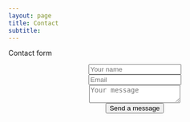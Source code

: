 ```yaml
---
layout: page
title: Contact
subtitle: 
---
```


Contact form

<script src="https://unpkg.com/tailwindcss-jit-cdn"></script>
<form action="{FORM_ENDPOINT}" method="POST" target="_blank" align="center">
<div class="mb-3 pt-0">
    <input
    type="text"
    placeholder="Your name"
    name="name"
    class="px-3 py-3 placeholder-gray-400 text-gray-600 relative bg-white bg-white rounded text-sm border-0 shadow outline-none focus:outline-none focus:ring w-full"
    required
    />
</div>
<div class="mb-3 pt-0">
    <input
    type="email"
    placeholder="Email"
    name="email"
    class="px-3 py-3 placeholder-gray-400 text-gray-600 relative bg-white bg-white rounded text-sm border-0 shadow outline-none focus:outline-none focus:ring w-full"
    required
    />
</div>
<div class="mb-3 pt-0">
    <textarea
    placeholder="Your message"
    name="message"
    class="px-3 py-3 placeholder-gray-400 text-gray-600 relative bg-white bg-white rounded text-sm border-0 shadow outline-none focus:outline-none focus:ring w-full"
    required
    ></textarea>
</div>
<div class="mb-3 pt-0">
    <button
    class="bg-blue-500 text-white active:bg-blue-600 font-bold uppercase text-sm px-6 py-3 rounded shadow hover:shadow-lg outline-none focus:outline-none mr-1 mb-1 ease-linear transition-all duration-150"
    type="submit"
    >Send a message</button>
</div>
</form>

